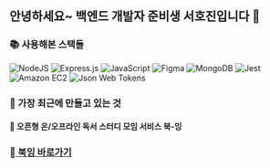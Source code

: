 ## 안녕하세요~ 백엔드 개발자 준비생 서호진입니다 👋




### 📚 사용해본 스택들 

![NodeJS](https://img.shields.io/badge/node.js-6DA55F?style=for-the-badge&logo=node.js&logoColor=white)
![Express.js](https://img.shields.io/badge/express.js-%23404d59.svg?style=for-the-badge&logo=express&logoColor=%2361DAFB)
![JavaScript](https://img.shields.io/badge/javascript-%23323330.svg?style=for-the-badge&logo=javascript&logoColor=%23F7DF1E)
![Figma](https://img.shields.io/badge/figma-%23F24E1E.svg?style=for-the-badge&logo=figma&logoColor=white)
![MongoDB](https://img.shields.io/badge/MongoDB-%234ea94b.svg?style=for-the-badge&logo=mongodb&logoColor=white)
![Jest](https://img.shields.io/badge/-jest-%23C21325?style=for-the-badge&logo=jest&logoColor=white)
![Amazon EC2](https://img.shields.io/badge/-amazon%20ec2-232F3E?style=for-the-badge&logo=amazon%20ec2&logoColor=white)
![Json Web Tokens](https://img.shields.io/badge/-json%20web%20tokens-000000?style=for-the-badge&logo=json%20web%20tokens&logoColor=white)




### 🔭 가장 최근에 만들고 있는 것 
#### 📖 오픈형 온/오프라인 독서 스터디 모임 서비스 북-잉 
### 📕[ 북잉 바로가기](https://www.book-ing.co.kr/)

<!--
**ho-bolt/ho-bolt** is a ✨ _special_ ✨ repository because its `README.md` (this file) appears on your GitHub profile.


Here are some ideas to get you started:

- 🔭 I’m currently working on ...
- 🌱 I’m currently learning ...
- 👯 I’m looking to collaborate on ...
- 🤔 I’m looking for help with ...
- 💬 Ask me about ...
- 📫 How to reach me: ...
- 😄 Pronouns: ...
- ⚡ Fun fact: ...
-->
